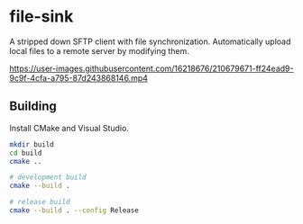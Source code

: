 # file-sink

A stripped down SFTP client with file synchronization. Automatically upload
local files to a remote server by modifying them.

https://user-images.githubusercontent.com/16218676/210679671-ff24ead9-9c9f-4cfa-a795-87d243868146.mp4

## Building

Install CMake and Visual Studio.

```sh
mkdir build
cd build
cmake ..

# development build
cmake --build .

# release build
cmake --build . --config Release
```